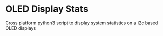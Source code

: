 # OLED Display Stats
Cross platform python3 script to display system statistics on a i2c based OLED displays
